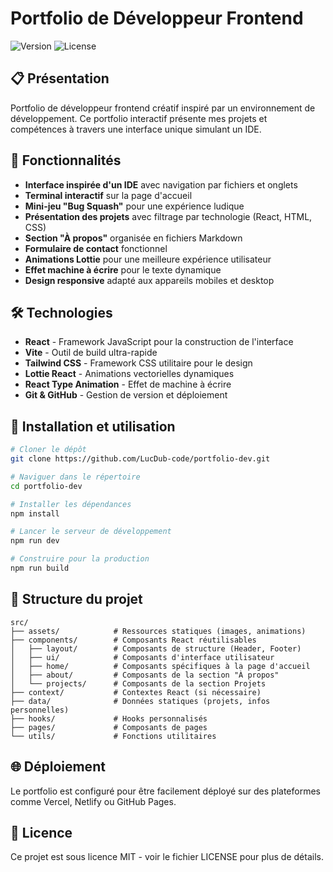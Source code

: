# Portfolio de Développeur Frontend

![Version](https://img.shields.io/badge/version-1.0.0-blue.svg)
![License](https://img.shields.io/badge/license-MIT-green.svg)

## 📋 Présentation

Portfolio de développeur frontend créatif inspiré par un environnement de développement. Ce portfolio interactif présente mes projets et compétences à travers une interface unique simulant un IDE.

## 🚀 Fonctionnalités

- **Interface inspirée d'un IDE** avec navigation par fichiers et onglets
- **Terminal interactif** sur la page d'accueil
- **Mini-jeu "Bug Squash"** pour une expérience ludique
- **Présentation des projets** avec filtrage par technologie (React, HTML, CSS)
- **Section "À propos"** organisée en fichiers Markdown
- **Formulaire de contact** fonctionnel
- **Animations Lottie** pour une meilleure expérience utilisateur
- **Effet machine à écrire** pour le texte dynamique
- **Design responsive** adapté aux appareils mobiles et desktop

## 🛠️ Technologies

- **React** - Framework JavaScript pour la construction de l'interface
- **Vite** - Outil de build ultra-rapide
- **Tailwind CSS** - Framework CSS utilitaire pour le design
- **Lottie React** - Animations vectorielles dynamiques
- **React Type Animation** - Effet de machine à écrire
- **Git & GitHub** - Gestion de version et déploiement

## 🔧 Installation et utilisation

```bash
# Cloner le dépôt
git clone https://github.com/LucDub-code/portfolio-dev.git

# Naviguer dans le répertoire
cd portfolio-dev

# Installer les dépendances
npm install

# Lancer le serveur de développement
npm run dev

# Construire pour la production
npm run build
```

## 📂 Structure du projet

```
src/
├── assets/            # Ressources statiques (images, animations)
├── components/        # Composants React réutilisables
│   ├── layout/        # Composants de structure (Header, Footer)
│   ├── ui/            # Composants d'interface utilisateur
│   ├── home/          # Composants spécifiques à la page d'accueil
│   ├── about/         # Composants de la section "À propos"
│   └── projects/      # Composants de la section Projets
├── context/           # Contextes React (si nécessaire)
├── data/              # Données statiques (projets, infos personnelles)
├── hooks/             # Hooks personnalisés
├── pages/             # Composants de pages
└── utils/             # Fonctions utilitaires
```

## 🌐 Déploiement

Le portfolio est configuré pour être facilement déployé sur des plateformes comme Vercel, Netlify ou GitHub Pages.

## 📝 Licence

Ce projet est sous licence MIT - voir le fichier LICENSE pour plus de détails.
